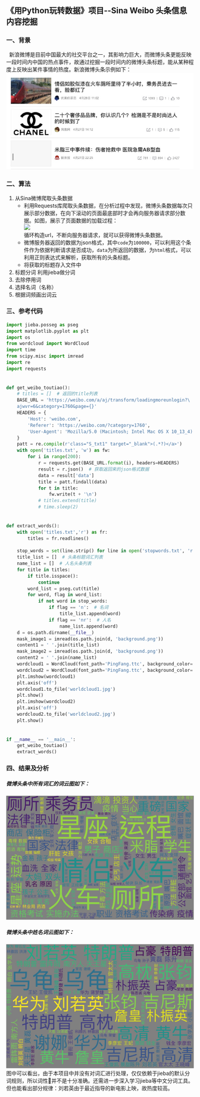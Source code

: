 ## 《用Python玩转数据》项目--Sina Weibo 头条信息内容挖掘
### 一、背景
&nbsp;&nbsp;新浪微博是目前中国最大的社交平台之一，其影响力巨大，而微博头条更能反映一段时间内中国的热点事件，故通过挖掘一段时间内的微博头条标题，能从某种程度上反映出某件事情的热度。新浪微博头条示例如下：<br/>
![头条](./title.jpeg)
### 二、算法
1. 从Sina微博爬取头条数据
    * 利用Requests库爬取头条数据，在分析过程中发现，微博头条数据每次只展示部分数据，在向下滚动的页面最底部时才会再向服务器请求部分数据。如图，展示了页面数据的加载过程：<br/>
    ![](/Users/wjy/Desktop/2.jpg)<br/>
    循环构造url，不断向服务器请求，就可以获得微博头条数据。
    * 微博服务器返回的数据为json格式，其中`code`为`100000`，可以利用这个条件作为依据判断请求是否成功，`data`为所返回的数据，为`html`格式，可以利用正则表达式来解析，获取所有的头条标题。
    * 将获取的标题存入文件中
2. 标题分词
利用jieba做分词
3. 去除停用词
4. 选择名词（名称）
5. 根据词频画出词云
### 三、参考代码
``` python
import jieba.posseg as pseg
import matplotlib.pyplot as plt
import os
from wordcloud import WordCloud
import time
from scipy.misc import imread
import re
import requests


def get_weibo_toutiao():
    # titles = []  # 返回的title列表
    BASE_URL = 'https://weibo.com/a/aj/transform/loadingmoreunlogin?\
    ajwvr=6&category=1760&page={}'
    HEADERS = {
        'Host': 'weibo.com',
        'Referer': 'https://weibo.com/?category=1760',
        'User-Agent': 'Mozilla/5.0 (Macintosh; Intel Mac OS X 10_13_4) AppleWebKit/537.36 (KHTML, like Gecko) Chrome/66.0.3359.139 Safari/537.36'
    }
    patt = re.compile(r'class="S_txt1" target="_blank">(.*?)</a>')
    with open('titles.txt', 'w') as fw:
        for i in range(200):
            r = requests.get(BASE_URL.format(i), headers=HEADERS)
            result = r.json()  # 获取返回来的json格式数据
            data = result['data']
            title = patt.findall(data)
            for t in title:
                fw.write(t + '\n')
            # titles.extend(title)
            # time.sleep(2)


def extract_words():
    with open('titles.txt','r') as fr:
        titles = fr.readlines()

    stop_words = set(line.strip() for line in open('stopwords.txt', 'r'))
    title_list = []  # 头条标题词汇列表
    name_list = []  # 人名头条列表
    for title in titles:
        if title.isspace():
            continue
        word_list = pseg.cut(title)
        for word, flag in word_list:
            if not word in stop_words:
                if flag == 'n':  # 名词
                    title_list.append(word)
                if flag == 'nr':  # 人名
                    name_list.append(word)
    d = os.path.dirname(__file__)
    mask_image1 = imread(os.path.join(d, 'background.png'))
    content1 = ' '.join(title_list)
    mask_image2 = imread(os.path.join(d, 'background.png'))
    content2 = ' '.join(name_list)
    wordcloud1 = WordCloud(font_path='PingFang.ttc', background_color='grey', mask=mask_image1, max_words=100).generate(content1)
    wordcloud2 = WordCloud(font_path='PingFang.ttc', background_color='grey', mask=mask_image2, max_words=100).generate(content2)
    plt.imshow(wordcloud1)
    plt.axis('off')
    wordcloud1.to_file('worldcloud1.jpg')
    plt.show()
    plt.imshow(wordcloud2)
    plt.axis('off')
    wordcloud2.to_file('worldcloud2.jpg')
    plt.show()


if __name__ == '__main__':
    get_weibo_toutiao()
    extract_words()
```
### 四、结果及分析
##### 微博头条中所有词汇的词云图如下：<br/>
![名词](./wc1.jpg)
##### 微博头条中姓名词云图如下：<br/>
![名词](./wc2.jpg)<br/>
图中可以看出，由于本项目中并没有对词汇进行处理，仅仅依赖于jieba的默认分词规则，所以词性并不是十分准确。还需进一步深入学习jieba等中文分词工具。但也能看出部分规律：刘若英由于最近指导的新电影上映，故热度较高。
